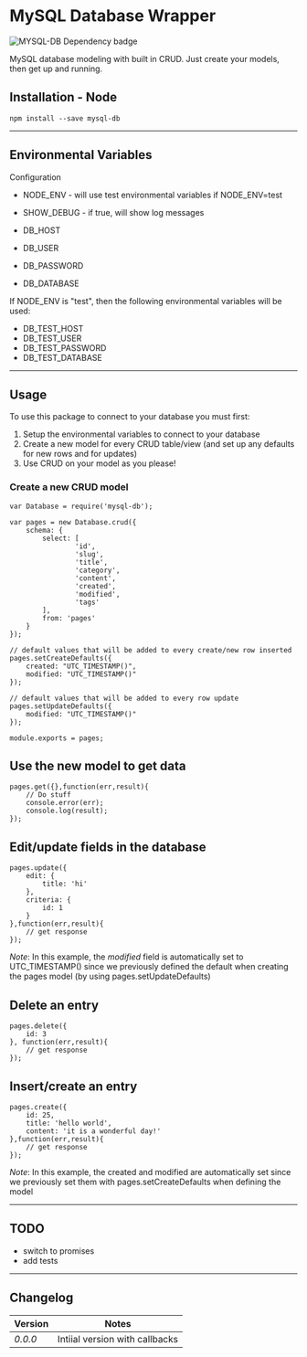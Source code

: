 MySQL Database Wrapper
====================
![MYSQL-DB Dependency badge](https://david-dm.org/anonmily/node-mysql-db.svg)

MySQL database modeling with built in CRUD. Just create your models, then get up and running.


## Installation - Node
    npm install --save mysql-db

---

## Environmental Variables

Configuration
* NODE_ENV - will use test environmental variables if NODE_ENV=test
* SHOW_DEBUG - if true, will show log messages

* DB_HOST
* DB_USER
* DB_PASSWORD
* DB_DATABASE

If NODE_ENV is "test", then the following environmental variables will be used:

* DB_TEST_HOST
* DB_TEST_USER
* DB_TEST_PASSWORD
* DB_TEST_DATABASE

---
## Usage

To use this package to connect to your database you must first:

1. Setup the environmental variables to connect to your database
2. Create a new model for every CRUD table/view (and set up any defaults for new rows and for updates)
3. Use CRUD on your model as you please!

### Create a new CRUD model
	var Database = require('mysql-db');

	var pages = new Database.crud({
		schema: {
			select: [
					'id',
					'slug',
					'title',
					'category',
					'content',
					'created',
					'modified',
					'tags'
			],
			from: 'pages'
		}
	});

	// default values that will be added to every create/new row inserted
	pages.setCreateDefaults({
		created: "UTC_TIMESTAMP()",
		modified: "UTC_TIMESTAMP()"
	});

	// default values that will be added to every row update
	pages.setUpdateDefaults({
		modified: "UTC_TIMESTAMP()"
	});

	module.exports = pages;

## Use the new model to get data
	pages.get({},function(err,result){
		// Do stuff
		console.error(err);
		console.log(result);
	});

## Edit/update fields in the database
	pages.update({
		edit: {
			title: 'hi'
		},
		criteria: {
			id: 1
		}
	},function(err,result){
		// get response
	});

_Note_: In this example, the *modified* field is automatically set to UTC_TIMESTAMP() since we previously defined the default when creating the pages model (by using pages.setUpdateDefaults)

## Delete an entry
	pages.delete({
		id: 3
	}, function(err,result){
		// get response
	});

## Insert/create an entry
	pages.create({
		id: 25,
		title: 'hello world',
		content: 'it is a wonderful day!'
	},function(err,result){
		// get response
	});

_Note_: In this example, the created and modified are automatically set since we previously set them with pages.setCreateDefaults when defining the model

---
## TODO
* switch to promises
* add tests

---
## Changelog
| Version | Notes                                                                                                                                                                            |
|---------|----------------------------------------------------------------------------------------------------------------------------------------------------------------------------------|
| _0.0.0_   | Intiial version with callbacks |
